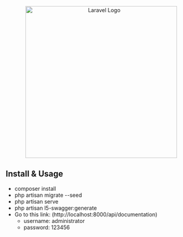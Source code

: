 <p align="center"><a href="https://laravel.com" target="_blank"><img src="https://raw.githubusercontent.com/laravel/art/master/logo-lockup/5%20SVG/2%20CMYK/1%20Full%20Color/laravel-logolockup-cmyk-red.svg" width="400" alt="Laravel Logo"></a></p>


## Install & Usage
- composer install
- php artisan migrate --seed
- php artisan serve
- php artisan l5-swagger:generate
- Go to this link: (http://localhost:8000/api/documentation)
    - username: administrator
    - password: 123456


